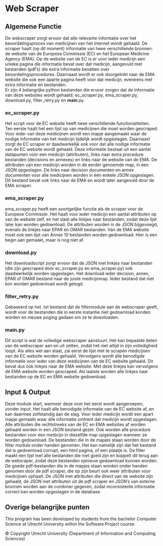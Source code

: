 # Web Scraper


## Algemene Functie
De webscraper zorgt ervoor dat alle relevante informatie over het beoordelingsproces van medicijnen van het internet wordt gehaald. De scraper haalt (op dit moment) informatie van twee verschillende bronnen: de website van de Europese Commissie (EC) en het European Medicine Agency (EMA). Op de website van de EC is er voor ieder medicijn een unieke pagina die informatie bevat over dat medicijn, aangevuld met bestanden (pdf’s) die extra informatie bevatten over beoordelingsprocedures. Daarnaast wordt er ook doorgelinkt naar de EMA website die ook een aparte pagina heeft voor dat medicijn, eveneens met extra informatie en bestanden.  
Er zijn 4 belangrijke python bestanden die ervoor zorgen dat de informatie van deze websites wordt gehaald; ec_scraper.py, ema_scraper.py, download.py, filter_retry.py en __main__.py.

### ec_scraper.py
Het script voor de EC website heeft twee verschillende functionaliteiten. Ten eerste haalt het een lijst op van medicijnen die moet worden gescraped. Voor ieder van deze medicijnen wordt een mapje aangemaakt waar de nodige informatie van het medicijn tijdelijk wordt opgeslagen. Daarnaast zorgt de EC scraper er daadwerkelijk ook voor dat alle nodige informatie van de EC website wordt gehaald. Deze informatie bestaat uit een aantal datapunten voor een medicijn (attributen), links naar extra procedure bestanden (decisions en annexes) en links naar de website van de EMA. De attributen van een medicijn worden in de eerder genoemde map, in een JSON opgeslagen. De links naar decision documenten en annex documenten  voor alle medicijnen worden in één enkele JSON opgeslagen. Dit bestand bevat ook links naar de EMA en wordt later aangevuld door de EMA scraper. 

### ema_scraper.py
ema_scraper.py heeft een soortgelijke functie als de scraper voor de Europese Commissie. Het haalt voor ieder medicijn een aantal attributen op van de website zelf, en het slaat alle linkjes naar bestanden, zodat deze lijst later kan worden gedownload. De attributen worden in de JSON bijgevoegd, evenals de linkjes naar EPAR en OMAR bestanden. Van de EMA website moet ook een lijst van Annex 10 bestanden worden gedownload. Hier is een begin aan gemaakt, maar is nog niet af.

### download.py
Het downloadscript zorgt ervoor dat de JSON met linkjes naar bestanden (die zijn gescraped door ec_scraper.py en ema_scraper.py) ook daadwerkelijk worden opgeslagen. Het download ieder decision, annex, EPAR of OMAR bestand naar de juiste medicijnmap. Ieder bestand dat niet kon worden gedownload wordt gelogd. 

### filter_retry.py
Gebaseerd op het .txt bestand dat de filtermodule aan de webscraper geeft, wordt voor de bestanden die in eerste instantie niet gedownload konden worden en nieuwe poging gedaan om ze te downloaden. 

### __main__.py
Dit script is wat de volledige webscraper aanstuurt. Het kan bepaalde delen van de webscraper aan en uit zetten, zodat het niet altijd in zijn volledigheid loopt. Als alles wel aan staat, zal eerst de lijst met te scrapen medicijnen van de EC website worden gehaald. Vervolgens wordt alle benodigde informatie voor ieder van deze medicijnen van de EC website gehaald. Dit bevat dus ook linkjes naar de EMA website. Met deze linkjes kan vervolgens de EMA website worden gescraped. Als laatste worden alle linkjes naar bestanden op de EC en EMA website gedownload.


## Input & Output
Deze module start, wanneer deze voor het eerst wordt aangeroepen, zonder input. Het haalt alle benodigde informatie van de EC website af, en kan daarmee zelfstandig aan de slag. Voor ieder medicijn wordt een apart mapje gemaakt waar alle informatie omtrent dat medicijn wordt opgeslagen. Alle attributen die rechtstreeks van de EC en EMA websites af worden gehaald worden in een JSON bestand gezet. Ook worden alle procedure bestanden voor een medicijn in diezelfde map opgeslagen wanneer ze worden gedownload. De bestanden die in de mapjes staan worden door de filter module onder handen genomen. Het kan namelijk zijn dat het bestand dat is gedownload corrupt, een html pagina, of een plaatje is. De filter maakt een lijst met alle bestanden die niet goed zijn en koppelt dit terug aan de websraper, zodat deze bestanden opnieuw gedownload kunnen worden.
De goede pdf-bestanden die in de mapjes staan worden onder handen genomen door de pdf scraper, die op zijn beurt ook weer attributen voor medicijnen ophaalt. De JSON met attributen die direct van de website zijn gehaald, de JSON met attributen uit de pdf scraper en JSON’s van externe bronnen worden aan de combiner gegeven, zodat inconsistente informatie correct kan worden opgeslagen in de database.

## Overige belangrijke punten



This program has been developed by students from the bachelor Computer Science at Utrecht University within the Software Project course.

© Copyright Utrecht University (Department of Information and Computing Sciences)
